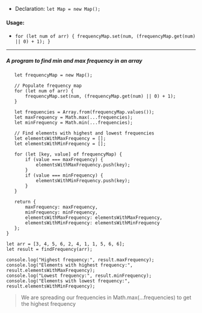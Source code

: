- Declaration: `let Map = new Map();`
#### Usage:
- `for (let num of arr) { frequencyMap.set(num, (frequencyMap.get(num) || 0) + 1); }`

---
##### A program to find min and max frequency in an array  
 ```function findFrequency(arr) {
    let frequencyMap = new Map();
    
    // Populate frequency map
    for (let num of arr) {
        frequencyMap.set(num, (frequencyMap.get(num) || 0) + 1);
    }

    let frequencies = Array.from(frequencyMap.values());
    let maxFrequency = Math.max(...frequencies);
    let minFrequency = Math.min(...frequencies);

    // Find elements with highest and lowest frequencies
    let elementsWithMaxFrequency = [];
    let elementsWithMinFrequency = [];

    for (let [key, value] of frequencyMap) {
        if (value === maxFrequency) {
            elementsWithMaxFrequency.push(key);
        }
        if (value === minFrequency) {
            elementsWithMinFrequency.push(key);
        }
    }

    return {
        maxFrequency: maxFrequency,
        minFrequency: minFrequency,
        elementsWithMaxFrequency: elementsWithMaxFrequency,
        elementsWithMinFrequency: elementsWithMinFrequency
    };
}

let arr = [3, 4, 5, 6, 2, 4, 1, 1, 5, 6, 6];
let result = findFrequency(arr);

console.log("Highest frequency:", result.maxFrequency);
console.log("Elements with highest frequency:", result.elementsWithMaxFrequency);
console.log("Lowest frequency:", result.minFrequency);
console.log("Elements with lowest frequency:", result.elementsWithMinFrequency);

```
>We are spreading our frequencies in Math.max(...frequencies) to get the highest frequency